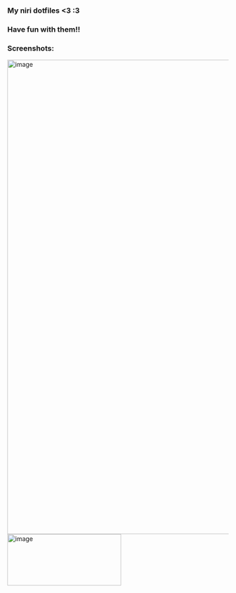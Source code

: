 ### My niri dotfiles <3 :3
### Have fun with them!!

### Screenshots:
<img width="1920" height="1079" alt="image" src="https://github.com/user-attachments/assets/34c1454a-a4d4-4b61-b252-33495664d03d" />
<img width="259" height="117" alt="image" src="https://github.com/user-attachments/assets/6d9a3ad1-618a-4e25-bac2-36c050a1d384" />
